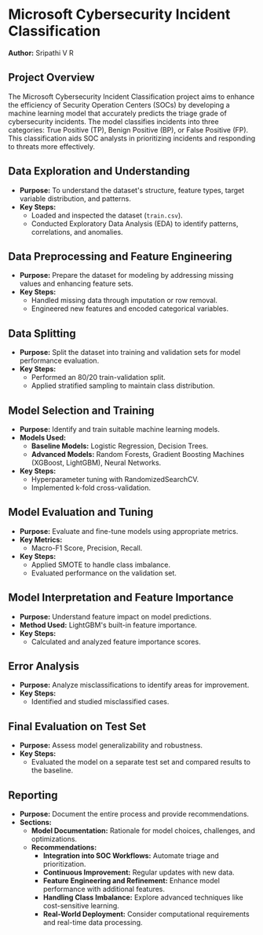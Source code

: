 # Microsoft Cybersecurity Incident Classification

**Author:** Sripathi V R

## Project Overview

The Microsoft Cybersecurity Incident Classification project aims to enhance the efficiency of Security Operation Centers (SOCs) by developing a machine learning model that accurately predicts the triage grade of cybersecurity incidents. The model classifies incidents into three categories: True Positive (TP), Benign Positive (BP), or False Positive (FP). This classification aids SOC analysts in prioritizing incidents and responding to threats more effectively.

## Data Exploration and Understanding

- **Purpose:** To understand the dataset's structure, feature types, target variable distribution, and patterns.
- **Key Steps:**
  - Loaded and inspected the dataset (`train.csv`).
  - Conducted Exploratory Data Analysis (EDA) to identify patterns, correlations, and anomalies.

## Data Preprocessing and Feature Engineering

- **Purpose:** Prepare the dataset for modeling by addressing missing values and enhancing feature sets.
- **Key Steps:**
  - Handled missing data through imputation or row removal.
  - Engineered new features and encoded categorical variables.

## Data Splitting

- **Purpose:** Split the dataset into training and validation sets for model performance evaluation.
- **Key Steps:**
  - Performed an 80/20 train-validation split.
  - Applied stratified sampling to maintain class distribution.

## Model Selection and Training

- **Purpose:** Identify and train suitable machine learning models.
- **Models Used:**
  - **Baseline Models:** Logistic Regression, Decision Trees.
  - **Advanced Models:** Random Forests, Gradient Boosting Machines (XGBoost, LightGBM), Neural Networks.
- **Key Steps:**
  - Hyperparameter tuning with RandomizedSearchCV.
  - Implemented k-fold cross-validation.

## Model Evaluation and Tuning

- **Purpose:** Evaluate and fine-tune models using appropriate metrics.
- **Key Metrics:**
  - Macro-F1 Score, Precision, Recall.
- **Key Steps:**
  - Applied SMOTE to handle class imbalance.
  - Evaluated performance on the validation set.

## Model Interpretation and Feature Importance

- **Purpose:** Understand feature impact on model predictions.
- **Method Used:** LightGBM's built-in feature importance.
- **Key Steps:**
  - Calculated and analyzed feature importance scores.

## Error Analysis

- **Purpose:** Analyze misclassifications to identify areas for improvement.
- **Key Steps:**
  - Identified and studied misclassified cases.

## Final Evaluation on Test Set

- **Purpose:** Assess model generalizability and robustness.
- **Key Steps:**
  - Evaluated the model on a separate test set and compared results to the baseline.

## Reporting

- **Purpose:** Document the entire process and provide recommendations.
- **Sections:**
  - **Model Documentation:** Rationale for model choices, challenges, and optimizations.
  - **Recommendations:**
    - **Integration into SOC Workflows:** Automate triage and prioritization.
    - **Continuous Improvement:** Regular updates with new data.
    - **Feature Engineering and Refinement:** Enhance model performance with additional features.
    - **Handling Class Imbalance:** Explore advanced techniques like cost-sensitive learning.
    - **Real-World Deployment:** Consider computational requirements and real-time data processing.


